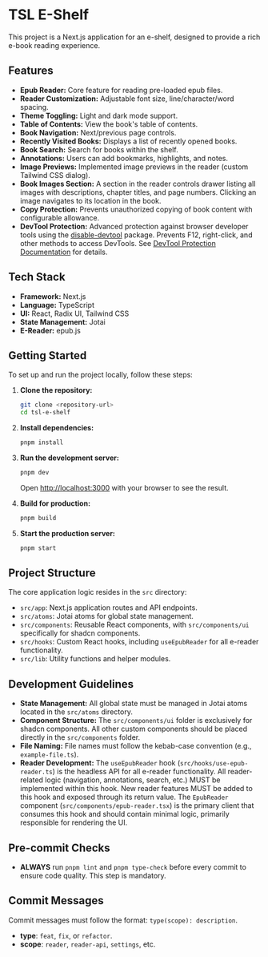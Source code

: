 # TSL E-Shelf

This project is a Next.js application for an e-shelf, designed to provide a rich e-book reading experience.

## Features

- **Epub Reader:** Core feature for reading pre-loaded epub files.
- **Reader Customization:** Adjustable font size, line/character/word spacing.
- **Theme Toggling:** Light and dark mode support.
- **Table of Contents:** View the book's table of contents.
- **Book Navigation:** Next/previous page controls.
- **Recently Visited Books:** Displays a list of recently opened books.
- **Book Search:** Search for books within the shelf.
- **Annotations:** Users can add bookmarks, highlights, and notes.
- **Image Previews:** Implemented image previews in the reader (custom Tailwind CSS dialog).
- **Book Images Section:** A section in the reader controls drawer listing all images with descriptions, chapter titles, and page numbers. Clicking an image navigates to its location in the book.
- **Copy Protection:** Prevents unauthorized copying of book content with configurable allowance.
- **DevTool Protection:** Advanced protection against browser developer tools using the [disable-devtool](https://github.com/theajack/disable-devtool) package. Prevents F12, right-click, and other methods to access DevTools. See [DevTool Protection Documentation](docs/DEVTOOL_PROTECTION.md) for details.

## Tech Stack

- **Framework:** Next.js
- **Language:** TypeScript
- **UI:** React, Radix UI, Tailwind CSS
- **State Management:** Jotai
- **E-Reader:** epub.js

## Getting Started

To set up and run the project locally, follow these steps:

1.  **Clone the repository:**
    ```bash
    git clone <repository-url>
    cd tsl-e-shelf
    ```
2.  **Install dependencies:**
    ```bash
    pnpm install
    ```
3.  **Run the development server:**

    ```bash
    pnpm dev
    ```

    Open [http://localhost:3000](http://localhost:3000) with your browser to see the result.

4.  **Build for production:**

    ```bash
    pnpm build
    ```

5.  **Start the production server:**
    ```bash
    pnpm start
    ```

## Project Structure

The core application logic resides in the `src` directory:

- `src/app`: Next.js application routes and API endpoints.
- `src/atoms`: Jotai atoms for global state management.
- `src/components`: Reusable React components, with `src/components/ui` specifically for shadcn components.
- `src/hooks`: Custom React hooks, including `useEpubReader` for all e-reader functionality.
- `src/lib`: Utility functions and helper modules.

## Development Guidelines

- **State Management:** All global state must be managed in Jotai atoms located in the `src/atoms` directory.
- **Component Structure:** The `src/components/ui` folder is exclusively for shadcn components. All other custom components should be placed directly in the `src/components` folder.
- **File Naming:** File names must follow the kebab-case convention (e.g., `example-file.ts`).
- **Reader Development:** The `useEpubReader` hook (`src/hooks/use-epub-reader.ts`) is the headless API for all e-reader functionality. All reader-related logic (navigation, annotations, search, etc.) MUST be implemented within this hook. New reader features MUST be added to this hook and exposed through its return value. The `EpubReader` component (`src/components/epub-reader.tsx`) is the primary client that consumes this hook and should contain minimal logic, primarily responsible for rendering the UI.

## Pre-commit Checks

- **ALWAYS** run `pnpm lint` and `pnpm type-check` before every commit to ensure code quality. This step is mandatory.

## Commit Messages

Commit messages must follow the format: `type(scope): description`.

- **type**: `feat`, `fix`, or `refactor`.
- **scope**: `reader`, `reader-api`, `settings`, etc.
